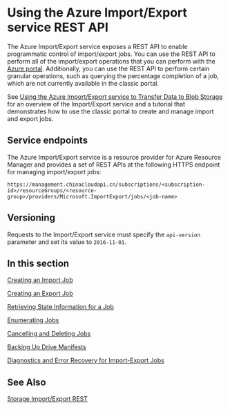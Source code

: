 <properties
    pageTitle="Using the Azure Import/Export service REST API | Azure"
    description="Learn how to use the Azure Import/Export service REST API"
    author="muralikk"
    manager="syadav"
    editor="tysonn"
    services="storage"
    documentationcenter="" />
<tags
    ms.assetid="233f80e9-2e7f-48e0-9639-5c7785e7d743"
    ms.service="storage"
    ms.workload="storage"
    ms.tgt_pltfrm="na"
    ms.devlang="na"
    ms.topic="article"
    ms.date="01/15/2017"
    wacn.date=""
    ms.author="muralikk" />

# Using the Azure Import/Export service REST API

The Azure Import/Export service exposes a REST API to enable programmatic control of import/export jobs. You can use the REST API to perform all of the import/export operations that you can perform with the [Azure portal](https://portal.azure.cn/). Additionally, you can use the REST API to perform certain granular operations, such as querying the percentage completion of a job, which are not currently available in the classic portal.

See [Using the Azure Import/Export service to Transfer Data to Blob Storage](/documentation/articles/storage-import-export-service/) for an overview of the Import/Export service and a tutorial that demonstrates how to use the classic portal to create and manage import and export jobs.

## Service endpoints

The Azure Import/Export service is a resource provider for Azure Resource Manager and provides a set of REST APIs at the following HTTPS endpoint for managing import/export jobs:


	https://management.chinacloudapi.cn/subscriptions/<subscription-id>/resourceGroups/<resource-group>/providers/Microsoft.ImportExport/jobs/<job-name>


## Versioning

Requests to the Import/Export service must specify the `api-version` parameter and set its value to `2016-11-01`.

## In this section

[Creating an Import Job](/documentation/articles/storage-import-export-creating-an-import-job/)

[Creating an Export Job](/documentation/articles/storage-import-export-creating-an-export-job/)

[Retrieving State Information for a Job](/documentation/articles/storage-import-export-retrieving-state-info-for-a-job/)

[Enumerating Jobs](/documentation/articles/storage-import-export-enumerating-jobs/)

[Cancelling and Deleting Jobs](/documentation/articles/storage-import-export-cancelling-and-deleting-jobs/)

[Backing Up Drive Manifests](/documentation/articles/storage-import-export-backing-up-drive-manifests/)

[Diagnostics and Error Recovery for Import-Export Jobs](/documentation/articles/storage-import-export-diagnostics-and-error-recovery/)

## See Also
 [Storage Import/Export REST](https://docs.microsoft.com/rest/api/storageimportexport)